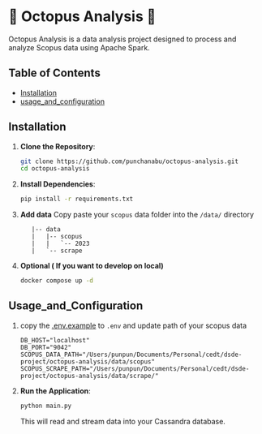 # 🐙 Octopus Analysis 🐙

Octopus Analysis is a data analysis project designed to process and analyze Scopus data using Apache Spark.

## Table of Contents

- [Installation](#installation)
- [usage_and_configuration](#usage_and_configuration)
## Installation

1. **Clone the Repository**:
   ```bash
   git clone https://github.com/punchanabu/octopus-analysis.git
   cd octopus-analysis
   ```

2. **Install Dependencies**:
   ```bash
   pip install -r requirements.txt
   ```
3. **Add data**
  Copy paste your `scopus` data folder into the `/data/` directory
   ```
      |-- data
      |   |-- scopus
      |   |   `-- 2023
      |   `-- scrape
   ```
4. **Optional ( If you want to develop on local)**
   ```bash
   docker compose up -d
   ```

## Usage_and_Configuration
1. copy the [.env.example](.env.example) to `.env` and update path of your scopus data
   ```
   DB_HOST="localhost"
   DB_PORT="9042"
   SCOPUS_DATA_PATH="/Users/punpun/Documents/Personal/cedt/dsde-project/octopus-analysis/data/scopus"
   SCOPUS_SCRAPE_PATH="/Users/punpun/Documents/Personal/cedt/dsde-project/octopus-analysis/data/scrape/"
   ```

2. **Run the Application**:
   ```bash
   python main.py
   ```
   This will read and stream data into your Cassandra database.
